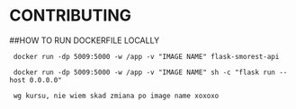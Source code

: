 # CONTRIBUTING

##HOW TO RUN DOCKERFILE LOCALLY

```
 docker run -dp 5009:5000 -w /app -v "IMAGE NAME" flask-smorest-api

```

```
 docker run -dp 5009:5000 -w /app -v "IMAGE NAME" sh -c "flask run --host 0.0.0.0"
 
 wg kursu, nie wiem skad zmiana po image name xoxoxo
```